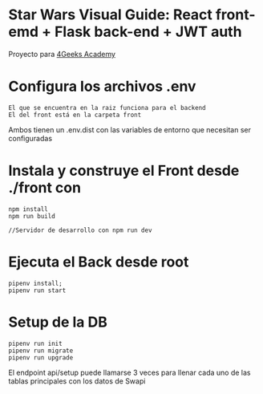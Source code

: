 # Star Wars Visual Guide: React front-emd + Flask back-end + JWT auth

Proyecto para [4Geeks Academy](https://4geeks.com/)

# Configura los archivos .env

```
El que se encuentra en la raiz funciona para el backend
El del front está en la carpeta front
```

Ambos tienen un .env.dist con las variables de entorno que necesitan ser configuradas

# Instala y construye el Front desde ./front con

```
npm install
npm run build

//Servidor de desarrollo con npm run dev
```

# Ejecuta el Back desde root

```
pipenv install;
pipenv run start
```

# Setup de la DB

```
pipenv run init
pipenv run migrate
pipenv run upgrade
```

El endpoint api/setup puede llamarse 3 veces para llenar cada uno de las tablas principales con los datos de Swapi
